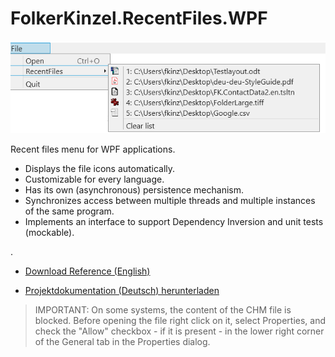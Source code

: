 # FolkerKinzel.RecentFiles.WPF

![Screenshot](https://raw.githubusercontent.com/FolkerKinzel/RecentFiles.WPF/master/screenshot.png)

Recent files menu for WPF applications.
* Displays the file icons automatically.
* Customizable for every language.
* Has its own (asynchronous) persistence mechanism.
* Synchronizes access between multiple threads and multiple instances of the same program.
* Implements an interface to support Dependency Inversion and unit tests (mockable).

.

* [Download Reference (English)](https://github.com/FolkerKinzel/RecentFiles.WPF/blob/master/ProjectReference/1.3.2/FolkerKinzel.RecentFiles.WPF.Reference.en.chm)

* [Projektdokumentation (Deutsch) herunterladen](https://github.com/FolkerKinzel/RecentFiles.WPF/blob/master/ProjectReference/1.3.2/FolkerKinzel.RecentFiles.Doku.de.chm)

> IMPORTANT: On some systems, the content of the CHM file is blocked. Before opening the file right click on it, select Properties, and check the "Allow" checkbox - if it is present - in the lower right corner of the General tab in the Properties dialog.